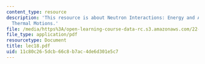 ```yaml
---
content_type: resource
description: 'This resource is about Neutron Interactions: Energy and Angular Distributions,
  Thermal Motions.'
file: /media/https%3A/open-learning-course-data-rc.s3.amazonaws.com/22-101-applied-nuclear-physics-fall-2006/11c80c265dcb66c8b7ac4de6d301e5c7_lec18.pdf
file_type: application/pdf
resourcetype: Document
title: lec18.pdf
uid: 11c80c26-5dcb-66c8-b7ac-4de6d301e5c7
---
```

